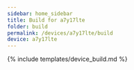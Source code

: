 ```yaml
---
sidebar: home_sidebar
title: Build for a7y17lte
folder: build
permalink: /devices/a7y17lte/build
device: a7y17lte
---
```

{% include templates/device_build.md %}
